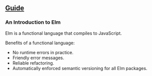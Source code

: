 ## [Guide](https://guide.elm-lang.org/)

### An Introduction to Elm

Elm is a functional language that compiles to JavaScript.   

Benefits of a functional language:
* No runtime errors in practice.
* Friendly error messages.
* Reliable refactoring.
* Automatically enforced semantic versioning for all Elm packages.
